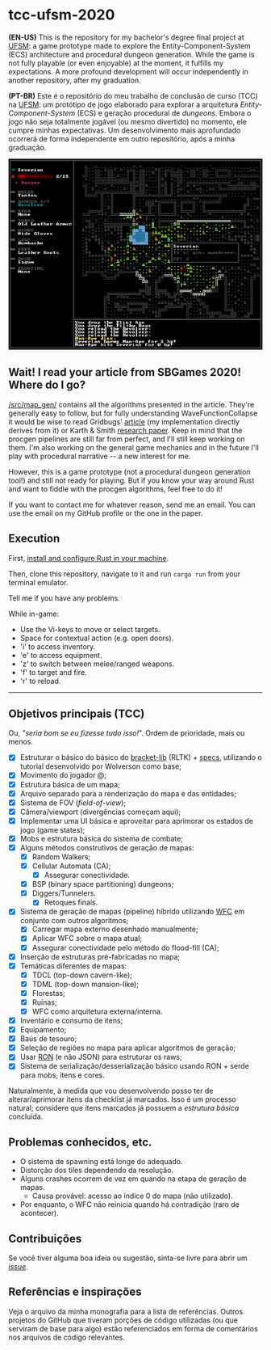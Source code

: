 # tcc-ufsm-2020
**(EN-US)** This is the repository for my bachelor's degree final project at [UFSM](https://www.ufsm.br/): a game
prototype made to explore the Entity-Component-System (ECS) architecture and procedural dungeon generation.
While the game is not fully playable (or even enjoyable) at the moment, it
fulfills my expectations. A more profound development will occur independently in another
repository, after my graduation.

**(PT-BR)** Este é o repositório do meu trabalho de conclusão de curso (TCC) na [UFSM](https://www.ufsm.br/): um
protótipo de jogo elaborado para explorar a arquitetura *Entity-Component-System* (ECS) e
geração procedural de *dungeons*.
Embora o jogo não seja totalmente jogável (ou mesmo divertido) no momento,
ele cumpre minhas expectativas. Um desenvolvimento mais aprofundado ocorrerá de forma independente
em outro repositório, após a minha graduação.

![In-game screen.](screenshot.png)

## Wait! I read your article from SBGames 2020! Where do I go?
[/src/map_gen/](https://github.com/pprobst/tcc-ufsm-2020/tree/master/src/map_gen) contains all the algorithms presented in the article. They're
generally easy to follow, but for fully understanding WaveFunctionCollapse it
would be wise to read Gridbugs' [article](https://gridbugs.org/wave-function-collapse/) (my implementation directly derives from it) or Karth & Smith [research paper](https://adamsmith.as/papers/wfc_is_constraint_solving_in_the_wild.pdf).
Keep in mind that the procgen pipelines are still far from perfect, and I'll
still keep working on them. I'm also working on the general game mechanics and
in the future I'll play with procedural narrative -- a new interest for me.

However, this is a game prototype (not a procedural dungeon generation tool!) and still not ready for playing. But if
you know your way around Rust and want to fiddle with the procgen algorithms,
feel free to do it!

If you want to contact me for whatever reason, send me an email. You can use the email on my GitHub
profile or the one in the paper.

## Execution
First, [install and configure Rust in your machine](https://doc.rust-lang.org/book/ch01-01-installation.html).

Then, clone this repository, navigate to it and run ```cargo run``` from your terminal emulator.

Tell me if you have any problems.

While in-game:
- Use the Vi-keys to move or select targets.
- Space for contextual action (e.g. open doors).
- 'i' to access inventory.
- 'e' to access equipment.
- 'z' to switch between melee/ranged weapons.
- 'f' to target and fire.
- 'r' to reload.

---

## Objetivos principais (TCC)
Ou, _"seria bom se eu fizesse tudo isso!_". Ordem de prioridade, mais ou menos.
- [x] Estruturar o básico do básico do [bracket-lib](https://github.com/thebracket/bracket-lib) 
  (RLTK) + [specs](https://github.com/amethyst/specs/), utilizando o tutorial desenvolvido por Wolverson como base;
- [x] Movimento do jogador @;
- [x] Estrutura básica de um mapa;
- [x] Arquivo separado para a renderização do mapa e das entidades;
- [x] Sistema de FOV (_field-of-view_);
- [x] Câmera/viewport (divergências começam aqui);
- [x] Implementar uma UI básica e aproveitar para aprimorar os estados de jogo (game states);
- [x] Mobs e estrutura básica do sistema de combate;
- [x] Alguns métodos construtivos de geração de mapas:
    - [x] Random Walkers;
    - [x] Cellular Automata (CA);
        - [x] Assegurar conectividade.
    - [x] BSP (binary space partitioning) dungeons;
    - [x] Diggers/Tunnelers.
        - [x] Retoques finais.
- [x] Sistema de geração de mapas (pipeline) híbrido utilizando
  [WFC](https://github.com/mxgmn/WaveFunctionCollapse) em conjunto com outros algoritmos;
  - [x] Carregar mapa externo desenhado manualmente;
  - [x] Aplicar WFC sobre o mapa atual;
  - [x] Assegurar conectividade pelo método do flood-fill (CA);
- [x] Inserção de estruturas pré-fabricadas no mapa;
- [x] Temáticas diferentes de mapas:
    - [x] TDCL (top-down cavern-like);
    - [x] TDML (top-down mansion-like);
    - [x] Florestas;
    - [x] Ruínas;
    - [x] WFC como arquitetura externa/interna.
- [x] Inventário e consumo de itens;
- [x] Equipamento;
- [x] Baús de tesouro;
- [x] Seleção de regiões no mapa para aplicar algoritmos de geração;
- [x] Usar [RON](https://github.com/ron-rs/ron) (e não JSON) para estruturar os raws;
- [x] Sistema de serialização/desserialização básico usando RON +
  serde para mobs, itens e cores.

Naturalmente, à medida que vou desenvolvendo posso ter de 
alterar/aprimorar itens da checklist já marcados. Isso é um processo natural;
considere que itens marcados já possuem a _estrutura básica_ concluída. 

## Problemas conhecidos, etc.
- O sistema de spawning está longe do adequado.
- Distorção dos tiles dependendo da resolução.
- Alguns crashes ocorrem de vez em quando na etapa de geração de mapas.
    - Causa provável: acesso ao índice 0 do mapa (não utilizado).
- Por enquanto, o WFC não reinicia quando há contradição (raro de acontecer). 

## Contribuições
Se você tiver alguma boa ideia ou sugestão, sinta-se livre para abrir um 
[_issue_](https://github.com/pprobst/tcc-ufsm-2020/issues/new).

## Referências e inspirações
Veja o arquivo da minha monografia para a lista de referências. Outros projetos do GitHub que tiveram
porções de código utilizadas (ou que serviram de base para algo) estão referenciados em forma de comentários nos arquivos de código relevantes.
